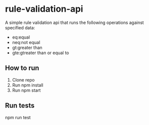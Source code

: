 # rule-validation-api
A simple rule validation api that runs the following operations against specified data:
- eq:equal
- neq:not equal
- gt:greater than
- gte:gtreater than or equal to

## How to run
1. Clone repo
2. Run npm install
3. Run npm start

## Run tests
npm run test